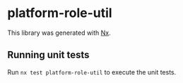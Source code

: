 # platform-role-util

This library was generated with [Nx](https://nx.dev).

## Running unit tests

Run `nx test platform-role-util` to execute the unit tests.
